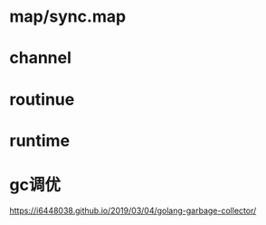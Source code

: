 # map/sync.map
# channel
# routinue
# runtime
# gc调优

https://i6448038.github.io/2019/03/04/golang-garbage-collector/

